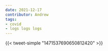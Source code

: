 ```yaml
---
date: 2021-12-17
contributor: Andrew
tags:
- covid
- logs logs logs
---
```


{{< tweet-simple "1471537690650812420" >}}

<!-- {< tweet user="BalazsLab" id="1471629518657900547" >}} -->
